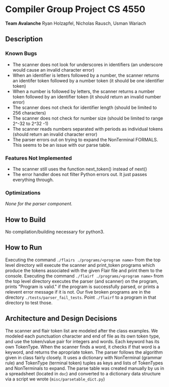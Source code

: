 # Compiler Group Project CS 4550
**Team Avalanche**
Ryan Holzapfel, Nicholas Rausch, Usman Wariach

## Description
### Known Bugs
* The scanner does not look for underscores in identifiers (an underscore would cause an invalid character error)
* When an identifier is letters followed by a number, the scanner returns an identifer token followed by a number token (it should be one identifier token)
* When a number is followed by letters, the scanner returns a number token followed by an identifier token (it should return an invalid number error)
* The scanner does not check for identifier length (should be limited to 256 characters)
* The scanner does not check for number size (should be limited to range 2^-32 to 2^32 -1)
* The scanner reads numbers separated with periods as individual tokens (should return an invalid character error)
* The parser errors out on trying to expand the NonTerminal FORMALS. This seems to be an issue with our parse table.

### Features Not Implemented
* The scanner still uses the function next_token() instead of next()
* The error handler does not filter Python errors out. It just passes everything through. 

### Optimizations
_None for the parser component._

## How to Build
No compilation/building necessary for python3.

## How to Run
Executing the command `./flairs ./programs/<program name>` from the top level directory will execute the scanner and print_token programs which produce the tokens associated with the given Flair file and print them to the console. 
Executing the command `./flairf ./programs/<program name>` from the top level directory executes the parser (and scanner) on the program, prints "Program is valid." if the program is successfully parsed, or prints a relevent error message if it is not.
Our five broken programs are in the directory `./tests/parser_fail_tests`. Point `./flairf` to a program in that directory to test those.

## Architecture and Design Decisions
The scanner and flair token list are modeled after the class examples. We modeled each punctuation character and end of file as its own token type, and use the token/value pair for integers and words. 
Each keyword has its own TokenType. When the scanner finds a word, it checks if that word is a keyword, and returns the apropriate token. 
The parser follows the algorithm given in class fairly closely. It uses a dictionary with NonTerminal (grammar rule) and TokenType (terminal token) tuples as keys and lists of TokenTypes and NonTerminals to expand.
The parse table was created manually by us in a spreadsheet (located in `doc`) and converted to a dictionary data structure via a script we wrote (`misc/parsetable_dict.py`)
